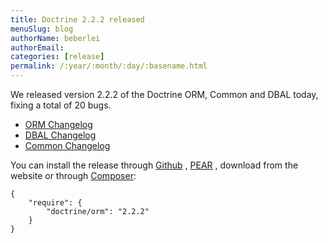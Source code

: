 ```yaml
---
title: Doctrine 2.2.2 released
menuSlug: blog
authorName: beberlei 
authorEmail: 
categories: [release]
permalink: /:year/:month/:day/:basename.html
---
```

We released version 2.2.2 of the Doctrine ORM, Common and DBAL today,
fixing a total of 20 bugs.

-   [ORM
    Changelog](http://www.doctrine-project.org/jira/browse/DDC/fixforversion/10195)
-   [DBAL
    Changelog](http://www.doctrine-project.org/jira/browse/DBAL/fixforversion/10197)
-   [Common
    Changelog](http://www.doctrine-project.org/jira/browse/DCOM/fixforversion/10199)

You can install the release through
[Github](https://github.com/doctrine/doctrine2) ,
[PEAR](http://pear.doctrine-project.org) , download from the website or
through [Composer](http://www.packagist.org):

    {
        "require": {
            "doctrine/orm": "2.2.2"
        }
    }
